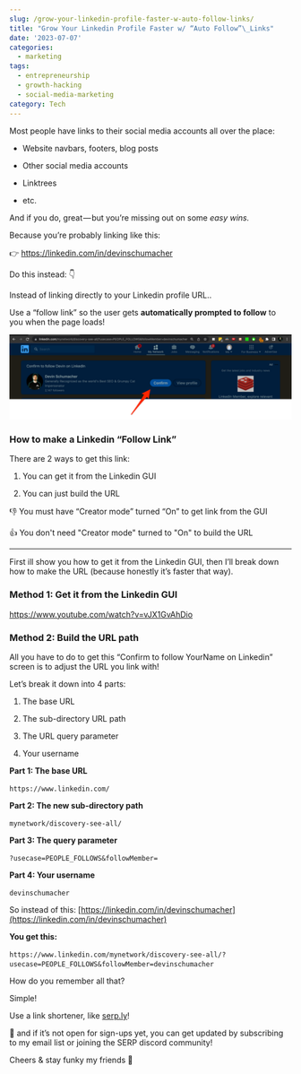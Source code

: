 ```yaml
---
slug: /grow-your-linkedin-profile-faster-w-auto-follow-links/
title: "Grow Your Linkedin Profile Faster w/ “Auto Follow”\_Links"
date: '2023-07-07'
categories:
  - marketing
tags:
  - entrepreneurship
  - growth-hacking
  - social-media-marketing
category: Tech
---
```


Most people have links to their social media accounts all over the place:

- Website navbars, footers, blog posts

- Other social media accounts

- Linktrees

- etc.

And if you do, great — but you’re missing out on some _easy wins._

Because you’re probably linking like this:

👉 https://linkedin.com/in/devinschumacher

Do this instead: 👇

Instead of linking directly to your Linkedin profile URL..

Use a “follow link” so the user gets **automatically prompted to follow** to you when the page loads!

![](https://raw.githubusercontent.com/devinschumacher/uploads/main/images/linkedin-auto-follow-link-devinschumacher-1024x308.png)

### How to make a Linkedin “Follow Link”

There are 2 ways to get this link:

1. You can get it from the Linkedin GUI

3. You can just build the URL

👎 You must have “Creator mode” turned “On” to get link from the GUI

👍 You don't need "Creator mode" turned to "On" to build the URL

* * *

First ill show you how to get it from the Linkedin GUI, then I’ll break down how to make the URL (because honestly it’s faster that way).

### Method 1: Get it from the Linkedin GUI

https://www.youtube.com/watch?v=vJX1GvAhDio

### Method 2: Build the URL path

All you have to do to get this “Confirm to follow YourName on Linkedin” screen is to adjust the URL you link with!

Let’s break it down into 4 parts:

1. The base URL

3. The sub-directory URL path

5. The URL query parameter

7. Your username

**Part 1: The base URL**

`
https://www.linkedin.com/
`

**Part 2: The new sub-directory path**

`
mynetwork/discovery-see-all/
`

**Part 3: The query parameter**

`
?usecase=PEOPLE_FOLLOWS&followMember=
`

**Part 4: Your username**

`
devinschumacher
`

So instead of this: [https://linkedin.com/in/devinschumacher](https://linkedin.com/in/devinschumacher)

**You get this:**

`https://www.linkedin.com/mynetwork/discovery-see-all/?usecase=PEOPLE_FOLLOWS&followMember=devinschumacher`

How do you remember all that?

Simple!

Use a link shortener, like [serp.ly](https://serp.ly/)!

🤔 and if it’s not open for sign-ups yet, you can get updated by subscribing to my email list or joining the SERP discord community!

Cheers & stay funky my friends 🦩


